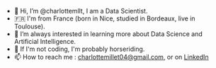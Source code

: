 - 👋 Hi, I’m @charlottemllt, I am a Data Scientist.
- 🇫🇷  I'm from France (born in Nice, studied in Bordeaux, live in Toulouse).
- 👀 I’m always interested in learning more about Data Science and Artificial Intelligence.
- 🐎 If I'm not coding, I'm probably horseriding.
- 📫 How to reach me : charlottemillet04@gmail.com, or on [LinkedIn](https://www.linkedin.com/in/charlotte-millet-0456a5150/)

<!---
charlottemllt/charlottemllt is a ✨ special ✨ repository because its `README.md` (this file) appears on your GitHub profile.
You can click the Preview link to take a look at your changes.
--->

